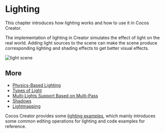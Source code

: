 # Lighting

This chapter introduces how lighting works and how to use it in Cocos Creator.

The implementation of lighting in Creator simulates the effect of light on the real world. Adding light sources to the scene can make the scene produce corresponding lighting and shading effects to get better visual effects.

![light scene](light/lighting.png)

## More

- [Physics-Based Lighting](light/pbr-lighting.md)
- [Types of Light](light/lightType/index.md)
- [Multi-Lights Support Based on Multi-Pass](light/additive-per-pixel-lights.md)
- [Shadows](light/shadow.md)
- [Lightmapping](light/lightmap.md)

Cocos Creator provides some [lighting examples](https://github.com/cocos-creator/test-cases-3d/tree/v3.0/assets/cases/light), which mainly introduces some common editing operations for lighting and code examples for reference.
